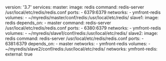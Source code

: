 version: '3.7'
services:
  master:
    image: redis
    command: redis-server /usr/local/etc/redis/redis.conf
    ports:
      - 6379:6379
    networks:
      - ymfront-redis
    volumes:
      - ~/myredis/master/conf/redis:/usr/local/etc/redis/
  slave1:
    image: redis
    depends_on:
      - master
    command: redis-server /usr/local/etc/redis/redis.conf
    ports:
      - 6380:6379
    networks:
      - ymfront-redis
    volumes:
      - ~/myredis/slave1/conf/redis:/usr/local/etc/redis/
  slave2:
    image: redis
    command: redis-server /usr/local/etc/redis/redis.conf
    ports:
      - 6381:6379
    depends_on:
      - master
    networks:
      - ymfront-redis
    volumes:
      - ~/myredis/slave2/conf/redis:/usr/local/etc/redis/
networks:
  ymfront-redis:
    external: true
